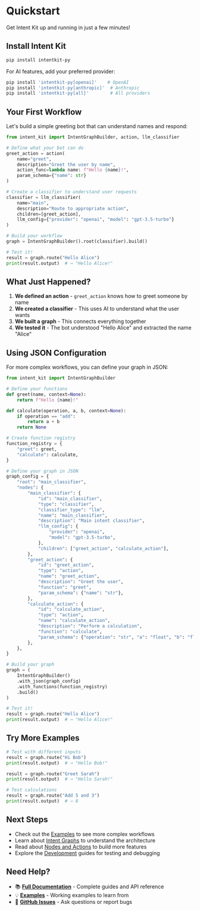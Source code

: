 # Quickstart

Get Intent Kit up and running in just a few minutes!

## Install Intent Kit

```bash
pip install intentkit-py
```

For AI features, add your preferred provider:
```bash
pip install 'intentkit-py[openai]'    # OpenAI
pip install 'intentkit-py[anthropic]'  # Anthropic
pip install 'intentkit-py[all]'        # All providers
```

## Your First Workflow

Let's build a simple greeting bot that can understand names and respond:

```python
from intent_kit import IntentGraphBuilder, action, llm_classifier

# Define what your bot can do
greet_action = action(
    name="greet",
    description="Greet the user by name",
    action_func=lambda name: f"Hello {name}!",
    param_schema={"name": str}
)

# Create a classifier to understand user requests
classifier = llm_classifier(
    name="main",
    description="Route to appropriate action",
    children=[greet_action],
    llm_config={"provider": "openai", "model": "gpt-3.5-turbo"}
)

# Build your workflow
graph = IntentGraphBuilder().root(classifier).build()

# Test it!
result = graph.route("Hello Alice")
print(result.output)  # → "Hello Alice!"
```

## What Just Happened?

1. **We defined an action** - `greet_action` knows how to greet someone by name
2. **We created a classifier** - This uses AI to understand what the user wants
3. **We built a graph** - This connects everything together
4. **We tested it** - The bot understood "Hello Alice" and extracted the name "Alice"

## Using JSON Configuration

For more complex workflows, you can define your graph in JSON:

```python
from intent_kit import IntentGraphBuilder

# Define your functions
def greet(name, context=None):
    return f"Hello {name}!"

def calculate(operation, a, b, context=None):
    if operation == "add":
        return a + b
    return None

# Create function registry
function_registry = {
    "greet": greet,
    "calculate": calculate,
}

# Define your graph in JSON
graph_config = {
    "root": "main_classifier",
    "nodes": {
        "main_classifier": {
            "id": "main_classifier",
            "type": "classifier",
            "classifier_type": "llm",
            "name": "main_classifier",
            "description": "Main intent classifier",
            "llm_config": {
                "provider": "openai",
                "model": "gpt-3.5-turbo",
            },
            "children": ["greet_action", "calculate_action"],
        },
        "greet_action": {
            "id": "greet_action",
            "type": "action",
            "name": "greet_action",
            "description": "Greet the user",
            "function": "greet",
            "param_schema": {"name": "str"},
        },
        "calculate_action": {
            "id": "calculate_action",
            "type": "action",
            "name": "calculate_action",
            "description": "Perform a calculation",
            "function": "calculate",
            "param_schema": {"operation": "str", "a": "float", "b": "float"},
        },
    },
}

# Build your graph
graph = (
    IntentGraphBuilder()
    .with_json(graph_config)
    .with_functions(function_registry)
    .build()
)

# Test it!
result = graph.route("Hello Alice")
print(result.output)  # → "Hello Alice!"
```

## Try More Examples

```python
# Test with different inputs
result = graph.route("Hi Bob")
print(result.output)  # → "Hello Bob!"

result = graph.route("Greet Sarah")
print(result.output)  # → "Hello Sarah!"

# Test calculations
result = graph.route("Add 5 and 3")
print(result.output)  # → 8
```

## Next Steps

- Check out the [Examples](examples/index.md) to see more complex workflows
- Learn about [Intent Graphs](concepts/intent-graphs.md) to understand the architecture
- Read about [Nodes and Actions](concepts/nodes-and-actions.md) to build more features
- Explore the [Development](development/index.md) guides for testing and debugging

## Need Help?

- 📚 **[Full Documentation](https://docs.intentkit.io)** - Complete guides and API reference
- 💡 **[Examples](examples/index.md)** - Working examples to learn from
- 🐛 **[GitHub Issues](https://github.com/Stephen-Collins-tech/intent-kit/issues)** - Ask questions or report bugs
